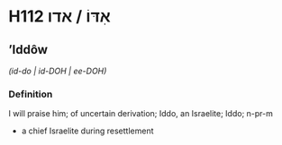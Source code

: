 # H112 אִדּוֹ / אדו

## ʼIddôw

_(id-do | id-DOH | ee-DOH)_

### Definition

I will praise him; of uncertain derivation; Iddo, an Israelite; Iddo; n-pr-m

- a chief Israelite during resettlement
